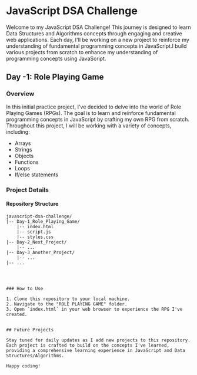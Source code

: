 # JavaScript DSA Challenge

Welcome to my JavaScript DSA Challenge! This journey is designed  to learn Data Structures and Algorithms concepts through engaging and creative web applications. Each day, I'll be working on a new project to reinforce my understanding of fundamental programming concepts in JavaScript.I build various projects from scratch to enhance my understanding of programming concepts using JavaScript.

## Day -1: Role Playing Game

### Overview

In this initial practice project, I've decided to delve into the world of Role Playing Games (RPGs). The goal is to learn and reinforce fundamental programming concepts in JavaScript by crafting my own RPG from scratch. Throughout this project, I will be working with a variety of concepts, including:

- Arrays
- Strings
- Objects
- Functions
- Loops
- If/else statements

### Project Details

#### Repository Structure

```plaintext
javascript-dsa-challenge/
|-- Day-1_Role_Playing_Game/
    |-- index.html
    |-- script.js
    |-- styles.css
|-- Day-2_Next_Project/
    |-- ...
|-- Day-3_Another_Project/
    |-- ...
|-- ...




### How to Use

1. Clone this repository to your local machine.
2. Navigate to the "ROLE PLAYING GAME" folder.
3. Open `index.html` in your web browser to experience the RPG I've created.


## Future Projects

Stay tuned for daily updates as I add new projects to this repository. Each project is crafted to build on the concepts I've learned, providing a comprehensive learning experience in JavaScript and Data Structures/Algorithms.

Happy coding!

